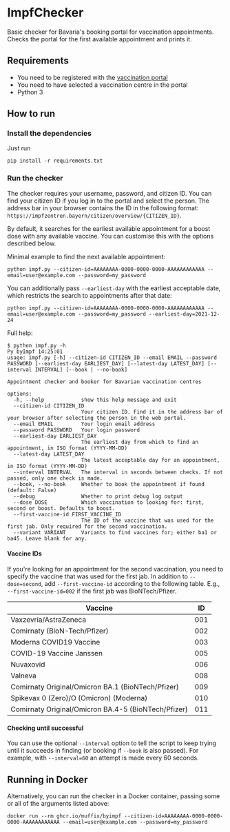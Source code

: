 # ImpfChecker

Basic checker for Bavaria's booking portal for vaccination appointments.
Checks the portal for the first available appointment and prints it.

## Requirements

- You need to be registered with the [vaccination portal](https://impfzentren.bayern/citizen/)
- You need to have selected a vaccination centre in the portal
- Python 3

## How to run

### Install the dependencies

Just run

```shell
pip install -r requirements.txt
```

### Run the checker

The checker requires your username, password, and citizen ID.
You can find your citizen ID if you log in to the portal and select the person.
The address bar in your browser contains the ID in the following format:
`https://impfzentren.bayern/citizen/overview/{CITIZEN_ID}`.

By default, it searches for the earliest available appointment for a boost dose with
any available vaccine. You can customise this with the options described below.

Minimal example to find the next available appointment:

```shell
python impf.py --citizen-id=AAAAAAAA-0000-0000-0000-AAAAAAAAAAAA --email=user@example.com --password=my_password
```

You can additionally pass `--earliest-day` with the earliest acceptable date,
which restricts the search to appointments after that date:

```shell
python impf.py --citizen-id=AAAAAAAA-0000-0000-0000-AAAAAAAAAAAA --email=user@example.com --password=my_password --earliest-day=2021-12-24
```

Full help:

```text
$ python impf.py -h                                                                                                                                                                                                                                                                Py byImpf 14:25:01
usage: impf.py [-h] --citizen-id CITIZEN_ID --email EMAIL --password PASSWORD [--earliest-day EARLIEST_DAY] [--latest-day LATEST_DAY] [--interval INTERVAL] [--book | --no-book]

Appointment checker and booker for Bavarian vaccination centres

options:
  -h, --help            show this help message and exit
  --citizen-id CITIZEN_ID
                        Your citizen ID. Find it in the address bar of your browser after selecting the person in the web portal.
  --email EMAIL         Your login email address
  --password PASSWORD   Your login password
  --earliest-day EARLIEST_DAY
                        The earliest day from which to find an appointment, in ISO format (YYYY-MM-DD)
  --latest-day LATEST_DAY
                        The latest acceptable day for an appointment, in ISO format (YYYY-MM-DD)
  --interval INTERVAL   The interval in seconds between checks. If not passed, only one check is made.
  --book, --no-book     Whether to book the appointment if found (default: False)
  --debug               Whether to print debug log output
  --dose DOSE           Which vaccination to looking for: first, second or boost. Defaults to boost.
  --first-vaccine-id FIRST_VACCINE_ID
                        The ID of the vaccine that was used for the first jab. Only required for the second vaccination.
  --variant VARIANT     Variants to find vaccines for; either ba1 or ba45. Leave blank for any.
```

#### Vaccine IDs

If you're looking for an appointment for the second vaccination, you need to specify the vaccine that was used for the
first jab. In addition to `--dose=second`, add `--first-vaccine-id` according to the following table. E.g.,
`--first-vaccine-id=002` if the first jab was BioNTech/Pfizer.

| Vaccine                                             | ID  |
|-----------------------------------------------------|:---:|
| Vaxzevria/AstraZeneca                               | 001 |
| Comirnaty (BioN-Tech/Pfizer)                        | 002 |
| Moderna COVID19 Vaccine                             | 003 |
| COVID-19 Vaccine Janssen                            | 005 |
| Nuvaxovid                                           | 006 |
| Valneva                                             | 008 |
| Comirnaty Original/Omicron BA.1 (BioNTech/Pfizer)   | 009 |
| Spikevax 0 (Zero)/O (Omicron) (Moderna)             | 010 |
| Comirnaty Original/Omicron BA.4-5 (BioNTech/Pfizer) | 011 |

#### Checking until successful

You can use the optional `--interval` option to tell the script to keep trying until it succeeds in finding (or booking
if `--book` is also passed). For example, with `--interval=60` an attempt is made every 60 seconds.

## Running in Docker

Alternatively, you can run the checker in a Docker container, passing some or all of the arguments listed above:

```shell
docker run --rm ghcr.io/muffix/byimpf --citizen-id=AAAAAAAA-0000-0000-0000-AAAAAAAAAAAA --email=user@example.com --password=my_password
```
